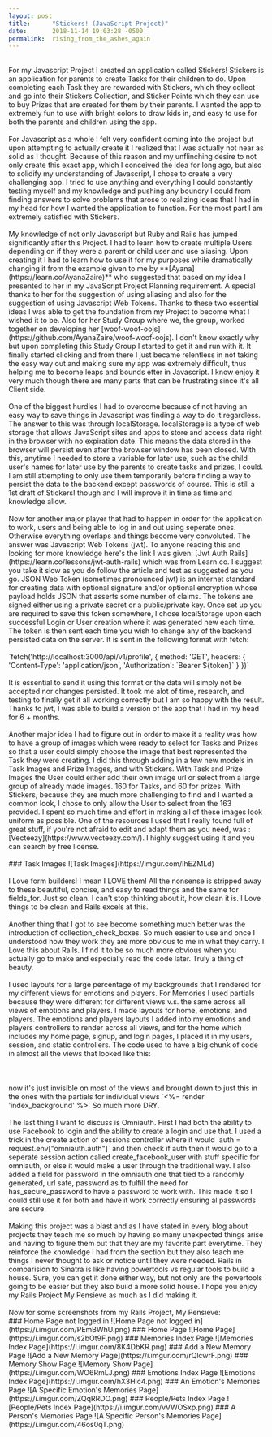```yaml
---
layout: post
title:      "Stickers! (JavaScript Project)"
date:       2018-11-14 19:03:28 -0500
permalink:  rising_from_the_ashes_again
---
```



<br>
  For my Javascript Project I created an application called Stickers! Stickers is an application for parents to create Tasks for their children to do. Upon completing each Task they are rewarded with Stickers, which they collect and go into their Stickers Collection, and Sticker Points which they can use to buy Prizes that are created for them by their parents. I wanted the app to extremely fun to use with bright colors to draw kids in, and easy to use for both the parents and children using the app. 
<br>
<br>
  For Javascript as a whole I felt very confident coming into the project but upon attempting to actually create it I realized that I was actually not near as solid as I thought. Because of this reason and my unflinching desire to not only create this exact app, which I conceived the idea for long ago, but also to solidify my understanding of Javascript, I chose to create a very challenging app. I tried to use anything and everything I could constantly testing myself and my knowledge and pushing any boundry I could from finding answers to solve problems that arose to realizing ideas that I had in my head for how I wanted the application to function. For the most part I am extremely satisfied with Stickers.
<br>
<br>
   My knowledge of not only Javascript but Ruby and Rails has jumped significantly after this Project. I had to learn how to create multiple Users depending on if they were a parent or child user and use aliasing. Upon creating it I had to learn how to use it for my purposes while dramatically changing it from the example given to me by **[Ayana](https://learn.co/AyanaZaire)** who suggested that based on my idea I presented to her in my JavaScript Project Planning requirement. A special thanks to her for the suggestion of using aliasing and also for the suggestion of using Javascript Web Tokens. Thanks to these two essential ideas I was able to get the foundation from my Project to become what I wished it to be. Also for her Study Group where we, the group, worked together on developing her [woof-woof-oojs](https://github.com/AyanaZaire/woof-woof-oojs). I don't know exactly why but upon completing this Study Group I started to get it and run with it. It finally started clicking and from there I just became relentless in not taking the easy way out and making sure my app was extremely difficult, thus helping me to become leaps and bounds etter in Javascript. I know enjoy it very much though there are many parts that can be frustrating since it's all Client side.
<br>
<br>
  One of the biggest hurdles I had to overcome because of not having an easy way to save things in Javascript was finding a way to do it regardless. The answer to this was through localStorage. localStorage is a type of web storage that allows JavaScript sites and apps to store and access data right in the browser with no expiration date. This means the data stored in the browser will persist even after the browser window has been closed. With this, anytime I needed to store a variable for later use, such as the child user's names for later use by the parents to create tasks and prizes, I could. I am still attempting to only use them temporarily before finding a way to persist the data to the backend except passwords of course. This is still a 1st draft of Stickers! though and I will improve it in time as time and knowledge allow. 
<br>
<br>
  Now for another major player that had to happen in order for the application to work, users and being able to log in and out using seperate ones. Otherwise everything overlaps and things become very convoluted. The answer was Javascript Web Tokens (jwt). To anyone reading this and looking for more knowledge here's the link I was given: [Jwt Auth Rails](https://learn.co/lessons/jwt-auth-rails) which was from Learn.co. I suggest you take it slow as you do follow the article and test as suggested as you go. JSON Web Token (sometimes pronounced jwt) is an internet standard for creating data with optional signature and/or optional encryption whose payload holds JSON that asserts some number of claims. The tokens are signed either using a private secret or a public/private key. Once set up you are required to save this token somewhere, I chose localStorage upon each successful Login or User creation where it was generated new each time. The token is then sent each time you wish to change any of the backend persisted data on the server. It is sent in the following format with fetch: 
	<br>
	<br>
   `fetch('http://localhost:3000/api/v1/profile', {
        method: 'GET',
        headers: {
           'Content-Type': 'application/json',
           'Authorization': `Bearer ${token}`
         }
    })`
<br>
<br>
  It is essential to send it using this format or the data will simply not be accepted nor changes persisted. It took me alot of time, research, and testing to finally get it all working correctly but I am so happy with the result. Thanks to jwt, I was able to build a version of the app that I had in my head for 6 + months. 
<br>
<br>
  Another major idea I had to figure out in order to make it a reality was how to have a group of images which were ready to select for Tasks and Prizes so that a user could simply choose the image that best represented the Task they were creating. I did this through adding in a few new models in Task Images and Prize Images, and with Stickers. With Task and Prize Images the User could either add their own image url or select from a large group of already made images. 160 for Tasks, and 60 for prizes. With Stickers, because they are much more challenging to find and I wanted a common look, I chose to only allow the User to select from the 163 provided. I spent so much time and effort in making all of these images look uniform as possible. One of the resources I used that I really found full of great stuff, if you're not afraid to edit and adapt them as you need, was : [Vecteezy](https://www.vecteezy.com/). I highly suggest using it and you can search by free license.
<br>
<br>
  ###                                                   Task Images
![Task Images](https://imgur.com/IhEZMLd)
<br>
<br>
I Love form builders! I mean I LOVE them! All the nonsense is stripped away to these beautiful, concise, and easy to read things and the same for fields_for. Just so clean. I can't stop thinking about it, how clean it is. I Love things to be clean and Rails excels at this.
<br>
<br>
  Another thing that I got to see become something much better was the introduction of collection_check_boxes. So much easier to use and once I understood how they work they are more obvious to me in what they carry. I Love this about Rails. I find it to be so much more obvious when you actually go to make and especially read the code later. Truly a thing of beauty. 
<br>
<br>
  I used layouts for a large percentage of my backgrounds that I rendered for my different views for emotions and players. For Memories I used partials because they were different for different views v.s. the same across all views of emotions and players. I made layouts for home, emotions, and players. The emotions and players layouts I added into my emotions and players controllers to render across all views, and for the home which includes my home page, signup, and login pages, I placed it in my users, session, and static controllers. The code used to have a big chunk of code in almost all the views that looked like this:
<br>
<br>
 	 <body style="background: url(https://i.imgur.com/ZzijxMd.jpg) center no-repeat;
     background-size: cover;background-attachment: fixed;">
   <!–– Background from wallpapersafari.com ––>
<br>
<br>
 now it's just invisible on most of the views and brought down to just this in the ones with the partials for individual views `<%= render 'index_background' %>` So much more DRY.
<br>
<br>
  The last thing I want to discuss is Omniauth. First I had both the ability to use Facebook to login and the ability to create a login and use that. I used a trick in the create action of sessions controller where it would `auth = request.env["omniauth.auth"]` and then check if auth then it would go to a seperate session action called create_facebook_user with stuff specific for omniauth, or else it would make a user through the traditional way. I also added a field for password in the omniauth one that tied to a randomly generated, url safe, password as to fulfill the need for has_secure_password to have a password to work with. This made it so I could still use it for both and have it work correctly ensuring al passwords are secure.
<br>
<br>
  Making this project was a blast and as I have stated in every blog about projects they teach me so much by having so many unexpected things arise and having to figure them out that they are my favorite part everytime. They reinforce the knowledge I had from the section but they also teach me things I never thought to ask or notice until they were needed. Rails in comparision to Sinatra is like having powertools vs regular tools to build a house. Sure, you can get it done either way, but not only are the powertools going to be easier but they also build a more solid house. I hope you enjoy my Rails Project My Pensieve as much as I did making it.
<br>
<br>
Now for some screenshots from my Rails Project, My Pensieve:
<br>
###                                                   Home Page not logged in
![Home Page not logged in](https://i.imgur.com/PEmBWhU.png)
###                                                   Home Page
![Home Page](https://i.imgur.com/s2bOt9F.png)
###                                                   Memories Index Page
![Memories Index Page](https://i.imgur.com/8K4DbKR.png)
###                                                   Add a New Memory Page
![Add a New Memory Page](https://i.imgur.com/rQlcwrF.png)
###                                                   Memory Show Page
![Memory Show Page](https://i.imgur.com/WO6RmLJ.png)
###                                                   Emotions Index Page
![Emotions Index Page](https://i.imgur.com/hX3Hic4.png)
###                                                   An Emotion's Memories Page
![A Specific Emotion's Memories Page](https://i.imgur.com/ZQqRRDO.png)
###                                                   People/Pets Index Page
![People/Pets Index Page](https://i.imgur.com/vVWOSxp.png)
###                                                   A Person's Memories Page
![A Specific Person's Memories Page](https://i.imgur.com/46os0qT.png)
